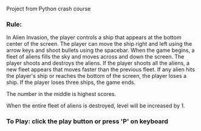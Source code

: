 Project from Python crash course

### Rule:
In Alien Invasion, the player controls a ship that appears at the bottom center of the screen. The player can move the ship right and left using the arrow keys and shoot bullets using the spacebar. When the game begins, a fleet of aliens fills the sky and moves across and down the screen. The player shoots and destroys the aliens. If the player shoots all the aliens, a new fleet appears that moves faster than the previous fleet. If any alien hits the player's ship or reaches the bottom of the screen, the player loses a ship. If the player loses three ships, the game ends.

The number in the middle is highest scores.

When the entire fleet of aliens is destroyed, level will be increased by 1.

### To Play: click the play button or press 'P' on keyboard



